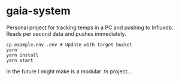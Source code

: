 # gaia-system
Personal project for tracking temps in a PC and pushing to Influxdb.<br>
Reads per second data and pushes immediately.

```
cp example.env .env # Update with target bucket
yarn
yarn install
yarn start
```

In the future I might make is a modular .ts project...